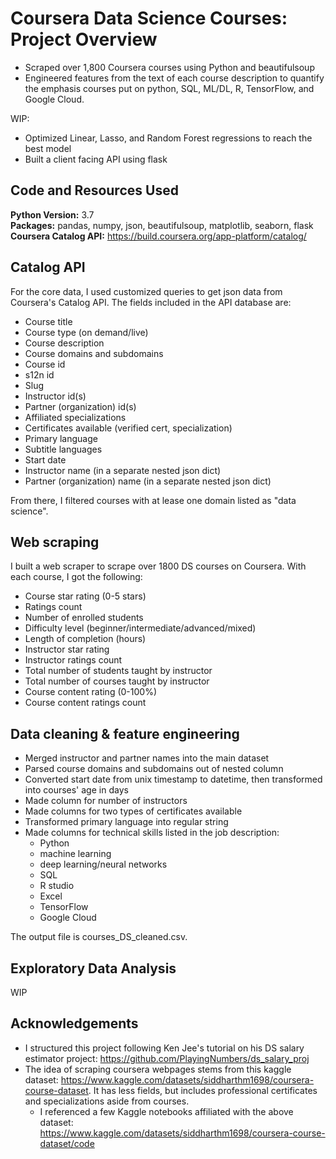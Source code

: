 # Coursera Data Science Courses: Project Overview
 
* Scraped over 1,800 Coursera courses using Python and beautifulsoup
* Engineered features from the text of each course description to quantify the emphasis courses put on python, SQL, ML/DL, R, TensorFlow, and Google Cloud.

WIP:  
* Optimized Linear, Lasso, and Random Forest regressions to reach the best model
* Built a client facing API using flask

## Code and Resources Used

**Python Version:** 3.7  
**Packages:** pandas, numpy, json, beautifulsoup, matplotlib, seaborn, flask  
**Coursera Catalog API:** https://build.coursera.org/app-platform/catalog/

## Catalog API

For the core data, I used customized queries to get json data from Coursera's Catalog API. The fields included in the API database are:  
* Course title
* Course type (on demand/live)
* Course description
* Course domains and subdomains
* Course id
* s12n id
* Slug
* Instructor id(s)
* Partner (organization) id(s)
* Affiliated specializations
* Certificates available (verified cert, specialization)
* Primary language
* Subtitle languages
* Start date
* Instructor name (in a separate nested json dict)
* Partner (organization) name (in a separate nested json dict)

From there, I filtered courses with at lease one domain listed as "data science".

## Web scraping

I built a web scraper to scrape over 1800 DS courses on Coursera. With each course, I got the following:  
* Course star rating (0-5 stars)
* Ratings count
* Number of enrolled students
* Difficulty level (beginner/intermediate/advanced/mixed)
* Length of completion (hours)
* Instructor star rating
* Instructor ratings count
* Total number of students taught by instructor
* Total number of courses taught by instructor
* Course content rating (0-100%)
* Course content ratings count

## Data cleaning & feature engineering
* Merged instructor and partner names into the main dataset
* Parsed course domains and subdomains out of nested column
* Converted start date from unix timestamp to datetime, then transformed into courses' age in days
* Made column for number of instructors
* Made columns for two types of certificates available
* Transformed primary language into regular string
* Made columns for technical skills listed in the job description:
    * Python
    * machine learning
    * deep learning/neural networks
    * SQL
    * R studio
    * Excel
    * TensorFlow
    * Google Cloud

The output file is courses_DS_cleaned.csv.

## Exploratory Data Analysis
WIP

## Acknowledgements
* I structured this project following Ken Jee's tutorial on his DS salary estimator project: https://github.com/PlayingNumbers/ds_salary_proj  
* The idea of scraping coursera webpages stems from this kaggle dataset: https://www.kaggle.com/datasets/siddharthm1698/coursera-course-dataset. It has less fields, but includes professional certificates and specializations aside from courses.
    * I referenced a few Kaggle notebooks affiliated with the above dataset: https://www.kaggle.com/datasets/siddharthm1698/coursera-course-dataset/code
